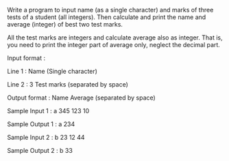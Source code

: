 Write a program to input name (as a single character) and marks of three tests of a student (all integers). Then calculate and print the name and average (integer) of best two test marks.

All the test marks are integers and calculate average also as integer. That is, you need to print the integer part of average only, neglect the decimal part.

Input format :

Line 1 : Name (Single character)

Line 2 : 3 Test marks (separated by space)

Output format : Name Average (separated by space)

Sample Input 1 :
a
345 123 10

Sample Output 1 :
a 234

Sample Input 2 :
b
23 12 44

Sample Output 2 :
b 33
